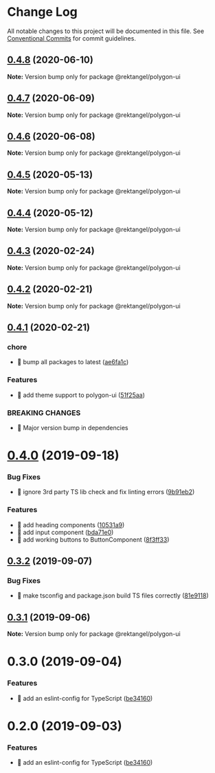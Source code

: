 # Change Log

All notable changes to this project will be documented in this file.
See [Conventional Commits](https://conventionalcommits.org) for commit guidelines.

## [0.4.8](https://github.com/Rektangel/quadrilateral/compare/@rektangel/polygon-ui@0.4.7...@rektangel/polygon-ui@0.4.8) (2020-06-10)

**Note:** Version bump only for package @rektangel/polygon-ui





## [0.4.7](https://github.com/Rektangel/quadrilateral/compare/@rektangel/polygon-ui@0.4.6...@rektangel/polygon-ui@0.4.7) (2020-06-09)

**Note:** Version bump only for package @rektangel/polygon-ui





## [0.4.6](https://github.com/Rektangel/quadrilateral/compare/@rektangel/polygon-ui@0.4.5...@rektangel/polygon-ui@0.4.6) (2020-06-08)

**Note:** Version bump only for package @rektangel/polygon-ui





## [0.4.5](https://github.com/Rektangel/quadrilateral/compare/@rektangel/polygon-ui@0.4.4...@rektangel/polygon-ui@0.4.5) (2020-05-13)

**Note:** Version bump only for package @rektangel/polygon-ui





## [0.4.4](https://github.com/Rektangel/quadrilateral/compare/@rektangel/polygon-ui@0.4.3...@rektangel/polygon-ui@0.4.4) (2020-05-12)

**Note:** Version bump only for package @rektangel/polygon-ui





## [0.4.3](https://github.com/Rektangel/quadrilateral/compare/@rektangel/polygon-ui@0.4.2...@rektangel/polygon-ui@0.4.3) (2020-02-24)

**Note:** Version bump only for package @rektangel/polygon-ui





## [0.4.2](https://github.com/Rektangel/quadrilateral/compare/@rektangel/polygon-ui@0.4.1...@rektangel/polygon-ui@0.4.2) (2020-02-21)

**Note:** Version bump only for package @rektangel/polygon-ui





## [0.4.1](https://github.com/Rektangel/quadrilateral/compare/@rektangel/polygon-ui@0.4.0...@rektangel/polygon-ui@0.4.1) (2020-02-21)


### chore

* 🤖 bump all packages to latest ([ae6fa1c](https://github.com/Rektangel/quadrilateral/commit/ae6fa1cacd4045704001aaabbd7be94b3624b02a))


### Features

* 🎸 add theme support to polygon-ui ([51f25aa](https://github.com/Rektangel/quadrilateral/commit/51f25aa49e44cc52cf68042aab758e7939cd9006))


### BREAKING CHANGES

* 🧨 Major version bump in dependencies





# [0.4.0](https://github.com/Rektangel/quadrilateral/compare/@rektangel/polygon-ui@0.3.2...@rektangel/polygon-ui@0.4.0) (2019-09-18)


### Bug Fixes

* 🐛 ignore 3rd party TS lib check and fix linting errors ([9b91eb2](https://github.com/Rektangel/quadrilateral/commit/9b91eb2))


### Features

* 🎸 add heading components ([10531a9](https://github.com/Rektangel/quadrilateral/commit/10531a9))
* 🎸 add input component ([bda71e0](https://github.com/Rektangel/quadrilateral/commit/bda71e0))
* 🎸 add working buttons to ButtonComponent ([8f3ff33](https://github.com/Rektangel/quadrilateral/commit/8f3ff33))





## [0.3.2](https://github.com/Rektangel/quadrilateral/compare/@rektangel/polygon-ui@0.3.1...@rektangel/polygon-ui@0.3.2) (2019-09-07)


### Bug Fixes

* 🐛 make tsconfig and package.json build TS files correctly ([81e9118](https://github.com/Rektangel/quadrilateral/commit/81e9118))





## [0.3.1](https://github.com/Rektangel/quadrilateral/compare/@rektangel/polygon-ui@0.3.0...@rektangel/polygon-ui@0.3.1) (2019-09-06)

**Note:** Version bump only for package @rektangel/polygon-ui





# 0.3.0 (2019-09-04)

### Features

* 🎸 add an eslint-config for TypeScript ([be34160](http:///polygon-ui/commits/be34160))

# 0.2.0 (2019-09-03)

### Features

* 🎸 add an eslint-config for TypeScript ([be34160](http:///polygon-ui/commits/be34160))
